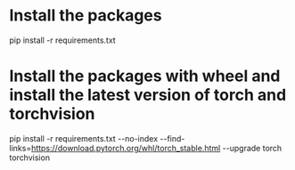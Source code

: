 
# Install the packages
pip install -r requirements.txt

# Install the packages with wheel and install the latest version of torch and torchvision
pip install -r requirements.txt --no-index --find-links=https://download.pytorch.org/whl/torch_stable.html --upgrade torch torchvision
